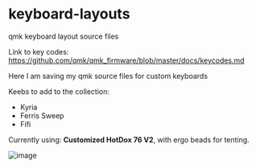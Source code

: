 # keyboard-layouts
qmk keyboard layout source files

Link to key codes: https://github.com/qmk/qmk_firmware/blob/master/docs/keycodes.md

Here I am saving my qmk source files for custom keyboards

Keebs to add to the collection:
- Kyria
- Ferris Sweep
- Fifi

Currently using: **Customized HotDox 76 V2**, with ergo beads for tenting.

![image](https://user-images.githubusercontent.com/2576834/182405846-97e91f13-4949-4248-83a2-a766e769ba1a.png)

